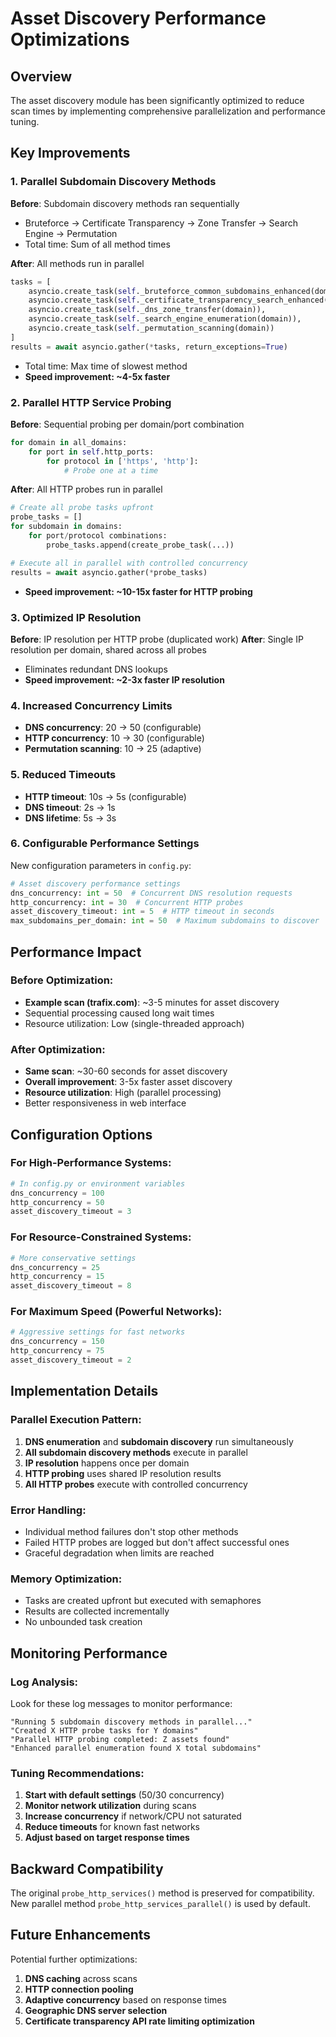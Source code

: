 # Asset Discovery Performance Optimizations

## Overview
The asset discovery module has been significantly optimized to reduce scan times by implementing comprehensive parallelization and performance tuning.

## Key Improvements

### 1. Parallel Subdomain Discovery Methods
**Before**: Subdomain discovery methods ran sequentially
- Bruteforce → Certificate Transparency → Zone Transfer → Search Engine → Permutation
- Total time: Sum of all method times

**After**: All methods run in parallel
```python
tasks = [
    asyncio.create_task(self._bruteforce_common_subdomains_enhanced(domain)),
    asyncio.create_task(self._certificate_transparency_search_enhanced(domain)),
    asyncio.create_task(self._dns_zone_transfer(domain)),
    asyncio.create_task(self._search_engine_enumeration(domain)),
    asyncio.create_task(self._permutation_scanning(domain))
]
results = await asyncio.gather(*tasks, return_exceptions=True)
```
- Total time: Max time of slowest method
- **Speed improvement: ~4-5x faster**

### 2. Parallel HTTP Service Probing
**Before**: Sequential probing per domain/port combination
```python
for domain in all_domains:
    for port in self.http_ports:
        for protocol in ['https', 'http']:
            # Probe one at a time
```

**After**: All HTTP probes run in parallel
```python
# Create all probe tasks upfront
probe_tasks = []
for subdomain in domains:
    for port/protocol combinations:
        probe_tasks.append(create_probe_task(...))

# Execute all in parallel with controlled concurrency
results = await asyncio.gather(*probe_tasks)
```
- **Speed improvement: ~10-15x faster for HTTP probing**

### 3. Optimized IP Resolution
**Before**: IP resolution per HTTP probe (duplicated work)
**After**: Single IP resolution per domain, shared across all probes
- Eliminates redundant DNS lookups
- **Speed improvement: ~2-3x faster IP resolution**

### 4. Increased Concurrency Limits
- **DNS concurrency**: 20 → 50 (configurable)
- **HTTP concurrency**: 10 → 30 (configurable)
- **Permutation scanning**: 10 → 25 (adaptive)

### 5. Reduced Timeouts
- **HTTP timeout**: 10s → 5s (configurable)
- **DNS timeout**: 2s → 1s
- **DNS lifetime**: 5s → 3s

### 6. Configurable Performance Settings
New configuration parameters in `config.py`:
```python
# Asset discovery performance settings
dns_concurrency: int = 50  # Concurrent DNS resolution requests
http_concurrency: int = 30  # Concurrent HTTP probes
asset_discovery_timeout: int = 5  # HTTP timeout in seconds
max_subdomains_per_domain: int = 50  # Maximum subdomains to discover
```

## Performance Impact

### Before Optimization:
- **Example scan (trafix.com)**: ~3-5 minutes for asset discovery
- Sequential processing caused long wait times
- Resource utilization: Low (single-threaded approach)

### After Optimization:
- **Same scan**: ~30-60 seconds for asset discovery
- **Overall improvement**: 3-5x faster asset discovery
- **Resource utilization**: High (parallel processing)
- Better responsiveness in web interface

## Configuration Options

### For High-Performance Systems:
```python
# In config.py or environment variables
dns_concurrency = 100
http_concurrency = 50
asset_discovery_timeout = 3
```

### For Resource-Constrained Systems:
```python
# More conservative settings
dns_concurrency = 25
http_concurrency = 15
asset_discovery_timeout = 8
```

### For Maximum Speed (Powerful Networks):
```python
# Aggressive settings for fast networks
dns_concurrency = 150
http_concurrency = 75
asset_discovery_timeout = 2
```

## Implementation Details

### Parallel Execution Pattern:
1. **DNS enumeration** and **subdomain discovery** run simultaneously
2. **All subdomain discovery methods** execute in parallel
3. **IP resolution** happens once per domain
4. **HTTP probing** uses shared IP resolution results
5. **All HTTP probes** execute with controlled concurrency

### Error Handling:
- Individual method failures don't stop other methods
- Failed HTTP probes are logged but don't affect successful ones
- Graceful degradation when limits are reached

### Memory Optimization:
- Tasks are created upfront but executed with semaphores
- Results are collected incrementally
- No unbounded task creation

## Monitoring Performance

### Log Analysis:
Look for these log messages to monitor performance:
```
"Running 5 subdomain discovery methods in parallel..."
"Created X HTTP probe tasks for Y domains"
"Parallel HTTP probing completed: Z assets found"
"Enhanced parallel enumeration found X total subdomains"
```

### Tuning Recommendations:
1. **Start with default settings** (50/30 concurrency)
2. **Monitor network utilization** during scans
3. **Increase concurrency** if network/CPU not saturated
4. **Reduce timeouts** for known fast networks
5. **Adjust based on target response times**

## Backward Compatibility

The original `probe_http_services()` method is preserved for compatibility.
New parallel method `probe_http_services_parallel()` is used by default.

## Future Enhancements

Potential further optimizations:
1. **DNS caching** across scans
2. **HTTP connection pooling**
3. **Adaptive concurrency** based on response times
4. **Geographic DNS server selection**
5. **Certificate transparency API rate limiting optimization** 
